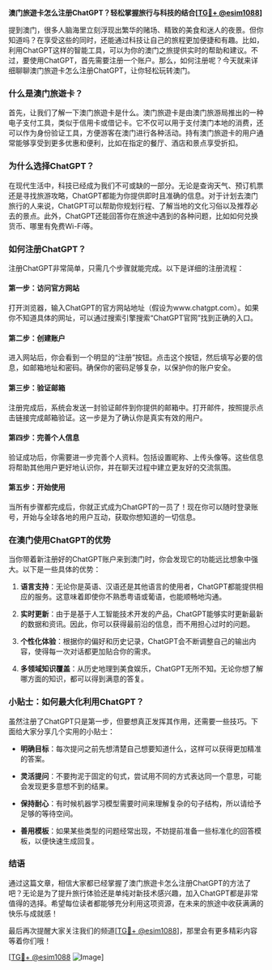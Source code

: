 **澳门旅遊卡怎么注册ChatGPT？轻松掌握旅行与科技的结合[[TG💪+ @esim1088](https://t.me/s/esim1088)]**

提到澳门，很多人脑海里立刻浮现出繁华的赌场、精致的美食和迷人的夜景。但你知道吗？在享受这些的同时，还能通过科技让自己的旅程更加便捷和有趣。比如，利用ChatGPT这样的智能工具，可以为你的澳门之旅提供实时的帮助和建议。不过，要使用ChatGPT，首先需要注册一个账户。那么，如何注册呢？今天就来详细聊聊澳门旅遊卡怎么注册ChatGPT，让你轻松玩转澳门。

### 什么是澳门旅遊卡？

首先，让我们了解一下澳门旅遊卡是什么。澳门旅遊卡是由澳门旅游局推出的一种电子支付工具，类似于信用卡或借记卡。它不仅可以用于支付澳门本地的消费，还可以作为身份验证工具，方便游客在澳门进行各种活动。持有澳门旅遊卡的用户通常能够享受到更多优惠和便利，比如在指定的餐厅、酒店和景点享受折扣。

### 为什么选择ChatGPT？

在现代生活中，科技已经成为我们不可或缺的一部分。无论是查询天气、预订机票还是寻找旅游攻略，ChatGPT都能为你提供即时且准确的信息。对于计划去澳门旅行的人来说，ChatGPT可以帮助你规划行程、了解当地的文化习俗以及推荐必去的景点。此外，ChatGPT还能回答你在旅途中遇到的各种问题，比如如何兑换货币、哪里有免费Wi-Fi等。

### 如何注册ChatGPT？

注册ChatGPT非常简单，只需几个步骤就能完成。以下是详细的注册流程：

#### 第一步：访问官方网站

打开浏览器，输入ChatGPT的官方网站地址（假设为www.chatgpt.com）。如果你不知道具体的网址，可以通过搜索引擎搜索“ChatGPT官网”找到正确的入口。

#### 第二步：创建账户

进入网站后，你会看到一个明显的“注册”按钮。点击这个按钮，然后填写必要的信息，如邮箱地址和密码。确保你的密码足够复杂，以保护你的账户安全。

#### 第三步：验证邮箱

注册完成后，系统会发送一封验证邮件到你提供的邮箱中。打开邮件，按照提示点击链接完成邮箱验证。这一步是为了确认你是真实有效的用户。

#### 第四步：完善个人信息

验证成功后，你需要进一步完善个人资料。包括设置昵称、上传头像等。这些信息将帮助其他用户更好地认识你，并在聊天过程中建立更友好的交流氛围。

#### 第五步：开始使用

当所有步骤都完成后，你就正式成为ChatGPT的一员了！现在你可以随时登录账号，开始与全球各地的用户互动，获取你想知道的一切信息。

### 在澳门使用ChatGPT的优势

当你带着新注册好的ChatGPT账户来到澳门时，你会发现它的功能远比想象中强大。以下是一些具体的优势：

1. **语言支持**：无论你是英语、汉语还是其他语言的使用者，ChatGPT都能提供相应的服务。这意味着即使你不熟悉粤语或葡语，也能顺畅地沟通。
   
2. **实时更新**：由于是基于人工智能技术开发的产品，ChatGPT能够实时更新最新的数据和资讯。因此，你可以获得最前沿的信息，而不用担心过时的问题。

3. **个性化体验**：根据你的偏好和历史记录，ChatGPT会不断调整自己的输出内容，使得每一次对话都更加贴合你的需求。

4. **多领域知识覆盖**：从历史地理到美食娱乐，ChatGPT无所不知。无论你想了解哪方面的知识，都可以得到满意的答复。

### 小贴士：如何最大化利用ChatGPT？

虽然注册了ChatGPT只是第一步，但要想真正发挥其作用，还需要一些技巧。下面给大家分享几个实用的小贴士：

- **明确目标**：每次提问之前先想清楚自己想要知道什么，这样可以获得更加精准的答案。
  
- **灵活提问**：不要拘泥于固定的句式，尝试用不同的方式表达同一个意思，可能会发现更多意想不到的结果。

- **保持耐心**：有时候机器学习模型需要时间来理解复杂的句子结构，所以请给予足够的等待空间。

- **善用模板**：如果某些类型的问题经常出现，不妨提前准备一些标准化的回答模板，以便快速生成回复。

### 结语

通过这篇文章，相信大家都已经掌握了澳门旅遊卡怎么注册ChatGPT的方法了吧？无论是为了提升旅行体验还是单纯对新技术感兴趣，加入ChatGPT都是非常值得的选择。希望每位读者都能够充分利用这项资源，在未来的旅途中收获满满的快乐与成就感！

最后再次提醒大家关注我们的频道[[TG💪+ @esim1088](https://t.me/s/esim1088)]，那里会有更多精彩内容等着你们哦！

[[TG💪+ @esim1088](https://t.me/s/esim1088) ![Image](https://i.postimg.cc/4NQfJmqS/Snipaste-2025-05-13-00-14-12.png)]